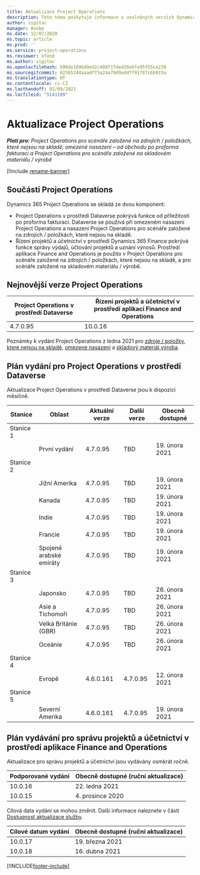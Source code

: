 ```yaml
---
title: Aktualizace Project Operations
description: Toto téma poskytuje informace o uvolněných verzích Dynamics 365 Project Operations.
author: sigitac
manager: Annbe
ms.date: 12/07/2020
ms.topic: article
ms.prod: ''
ms.service: project-operations
ms.reviewer: kfend
ms.author: sigitac
ms.openlocfilehash: b90de169bd9ed2c408f1fded20a6fe95f55ce230
ms.sourcegitcommit: 625b5244aaadff5a24a79d9addff91f87c6b015a
ms.translationtype: HT
ms.contentlocale: cs-CZ
ms.lasthandoff: 02/09/2021
ms.locfileid: "5141199"
---
```

# <a name="project-operations-updates"></a>Aktualizace Project Operations

_**Platí pro:** Project Operations pro scénáře založené na zdrojích / položkách, které nejsou na skladě, omezené nasazení – od obchodu po proforma fakturaci a Project Operations pro scénáře založené na skladovém materiálu / výrobě_

[!include [rename-banner](~/includes/cc-data-platform-banner.md)]

## <a name="project-operations-components"></a>Součásti Project Operations

Dynamics 365 Project Operations se skládá ze dvou komponent:

- Project Operations v prostředí Dataverse pokrývá funkce od příležitosti po proforma fakturaci. Dataverse se používá při omezeném nasazení Project Operations a nasazení Project Operations pro scénáře založené na zdrojích / položkách, které nejsou na skladě.
- Řízení projektů a účetnictví v prostředí Dynamics 365 Finance pokrývá funkce správy výdajů, účtování projektů a uznání výnosů. Prostředí aplikace Finance and Operations je použito v Project Operations pro scénáře založené na zdrojích / položkách, které nejsou na skladě, a pro scénáře založené na skladovém materiálu / výrobě.

## <a name="project-operations-latest-version"></a>Nejnovější verze Project Operations

| Project Operations v prostředí Dataverse | Řízení projektů a účetnictví v prostředí aplikací Finance and Operations |
| --- | --- |
| 4.7.0.95 | 10.0.16 |

Poznámky k vydání Project Operations z ledna 2021 pro [zdroje / položky, které nejsou na skladě](whats-new-feb-2021-resource-based.md), [omezené nasazení](../pro/whats-new/whats-new-feb-2021-lite.md) a [skladový materiál výroba](../prod-pma/whats-new/whats-new-jan-2021-stocked.md).

## <a name="release-schedule-for-project-operations-on-dataverse-environment"></a>Plán vydání pro Project Operations v prostředí Dataverse

Aktualizace Project Operations v prostředí Dataverse jsou k dispozici měsíčně. 

| Stanice   | Oblast        | Aktuální verze | Další verze | Obecně dostupné |
|-----------|---------------|-----------------|--------------|---------------------|
| Stanice 1 |   &nbsp;      |    &nbsp;       | &nbsp;       |      &nbsp;         |
|   &nbsp;  | První vydání |  4.7.0.95       | TBD     | 19. února 2021           |
| Stanice 2 |   &nbsp;      |    &nbsp;       | &nbsp;       |      &nbsp;         |
|   &nbsp;  | Jižní Amerika |  4.7.0.95       | TBD     | 19. února 2021           |
|    &nbsp; | Kanada        |  4.7.0.95       | TBD     | 19. února 2021           |
|   &nbsp;  | Indie         |  4.7.0.95       | TBD     | 19. února 2021           |
|   &nbsp;  | Francie         |  4.7.0.95       | TBD     | 19. února 2021           |
|   &nbsp;  | Spojené arabské emiráty         |  4.7.0.95       | TBD     | 19. února 2021           |
| Stanice 3  |      &nbsp;   |     &nbsp;      |     &nbsp;   |      &nbsp;         |
|   &nbsp;  | Japonsko         |  4.7.0.95       | TBD     | 26. února 2021           |
|   &nbsp;  | Asie a Tichomoří  |  4.7.0.95       | TBD     | 26. února 2021           |
|   &nbsp;  | Velká Británie (GBR) |  4.7.0.95       | TBD     | 26. února 2021           |
|   &nbsp;  | Oceánie       |  4.7.0.95       | TBD     | 26. února 2021           |
| Stanice 4 |     &nbsp;    |     &nbsp;      |     &nbsp;   |      &nbsp;         |
|   &nbsp;  | Evropě        |  4.6.0.161       | 4.7.0.95     | 12. února 2021           |
| Stanice 5 |     &nbsp;    |     &nbsp;      |     &nbsp;   |      &nbsp;         |
|   &nbsp;  | Severní Amerika |  4.6.0.161       | 4.7.0.95     | 19. února 2021           |

## <a name="release-schedule-for-project-management-and-accounting-in-the-finance-and-operations-apps-environment"></a>Plán vydávání pro správu projektů a účetnictví v prostředí aplikace Finance and Operations

Aktualizace pro správu projektů a účetnictví jsou vydávány osmkrát ročně.

| Podporované vydání | Obecně dostupné (ruční aktualizace) |
| --- | --- |
| 10.0.16 | 22. ledna 2021 |
| 10.0.15 | 4. prosince 2020 |


Cílová data vydání se mohou změnit. Další informace naleznete v části [Dostupnost aktualizace služby](https://docs.microsoft.com/dynamics365/fin-ops-core/fin-ops/get-started/public-preview-releases?toc=/dynamics365/finance/toc.json).

| Cílové datum vydání | Obecně dostupné (ruční aktualizace) |
| --- | --- |
| 10.0.17 | 19. března 2021 |
| 10.0.18 | 16. dubna 2021 |


[!INCLUDE[footer-include](../includes/footer-banner.md)]